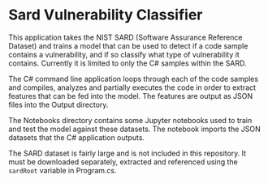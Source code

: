 # Sard Vulnerability Classifier

This application takes the NIST SARD (Software Assurance Reference Dataset) and trains a model that can be used to detect if a code sample contains a vulnerability, and if so classify what type of vulnerability it contains. Currently it is limited to only the C# samples within the SARD.

The C# command line application loops through each of the code samples and compiles, analyzes and partially executes the code in order to extract features that can be fed into the model. The features are output as JSON files into the Output directory.

The Notebooks directory contains some Jupyter notebooks used to train and test the model against these datasets. The notebook imports the JSON datasets that the C# application outputs.

The SARD dataset is fairly large and is not included in this repository. It must be downloaded separately, extracted and referenced using the `sardRoot` variable in Program.cs.
